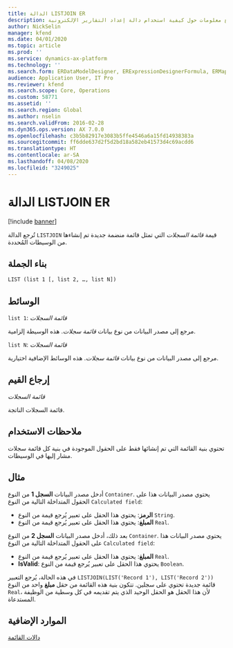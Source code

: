 ```yaml
---
title: الدالة LISTJOIN ER
description: يوفر هذا الموضوع معلومات حول كيفية استخدام دالة إعداد التقارير الإلكترونية LISTJOIN.
author: NickSelin
manager: kfend
ms.date: 04/01/2020
ms.topic: article
ms.prod: ''
ms.service: dynamics-ax-platform
ms.technology: ''
ms.search.form: ERDataModelDesigner, ERExpressionDesignerFormula, ERMappedFormatDesigner, ERModelMappingDesigner
audience: Application User, IT Pro
ms.reviewer: kfend
ms.search.scope: Core, Operations
ms.custom: 58771
ms.assetid: ''
ms.search.region: Global
ms.author: nselin
ms.search.validFrom: 2016-02-28
ms.dyn365.ops.version: AX 7.0.0
ms.openlocfilehash: c3b5b82917e3083b5ffe4546a6a15fd14938383a
ms.sourcegitcommit: ff6dde637d2f5d2bd18a582eb41573d4c69acdd6
ms.translationtype: HT
ms.contentlocale: ar-SA
ms.lasthandoff: 04/08/2020
ms.locfileid: "3249025"
---
```

# <a name=""></a><a name="LISTJOIN">الدالة LISTJOIN ER</a>

[!include [banner](../includes/banner.md)]

تُرجع الدالة `LISTJOIN` قيمة *قائمة السجلات* التي تمثل قائمة منضمة جديدة تم إنشاءها من الوسيطات المُحددة.

## <a name="syntax"></a>بناء الجملة

```vb
LIST (list 1 [, list 2, …, list N])
```

## <a name="arguments"></a>الوسائط

`list 1`: *قائمة السجلات*

مرجع إلى مصدر البيانات من نوع بيانات *قائمة سجلات*. هذه الوسيطة إلزامية.

`list N`: *قائمة السجلات*

مرجع إلى مصدر البيانات من نوع بيانات *قائمة سجلات*. هذه الوسائط الإضافية اختيارية.

## <a name="return-values"></a>إرجاع القيم

*قائمة السجلات*

قائمة السجلات الناتجة.

## <a name="usage-notes"></a>ملاحظات الاستخدام

تحتوي بنية القائمة التي تم إنشائها فقط على الحقول الموجودة في بنية كل قائمة سجلات مشار إليها في الوسيطات.

## <a name="example"></a>مثال

أدخل مصدر البيانات **السجل 1** من النوع `Container`. يحتوي مصدر البيانات هذا على الحقول المتداخلة التالية من النوع `Calculated field`:

- **الرمز**: يحتوي هذا الحقل على تعبير يُرجع قيمة من النوع `String`.
- **المبلغ**: يحتوي هذا الحقل على تعبير يُرجع قيمة من النوع `Real`.

بعد ذلك، أدخل مصدر البيانات **السجل 2** من النوع `Container`. يحتوي مصدر البيانات هذا على الحقول المتداخلة التالية من النوع `Calculated field`:

- **المبلغ**: يحتوي هذا الحقل على تعبير يُرجع قيمة من النوع `Real`.
- **‎IsValid**: يحتوي هذا الحقل على تعبير يُرجع قيمة من النوع `Boolean`.

في هذه الحالة، يُرجع التعبير `LISTJOIN(LIST('Record 1'), LIST('Record 2'))` قائمة جديدة تحتوي على سجلين. تتكون بنية هذه القائمة من حقل **مبلغ** واحد من النوع `Real`، لأن هذا الحقل هو الحقل الوحيد الذي يتم تقديمه في كل وسطية من الوظيفة المستدعاة.

## <a name="additional-resources"></a>الموارد الإضافية

[دالات القائمة](er-functions-category-list.md)
